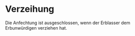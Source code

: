 # Verzeihung

Die Anfechtung ist ausgeschlossen, wenn der Erblasser dem Erbunwürdigen verziehen hat.
